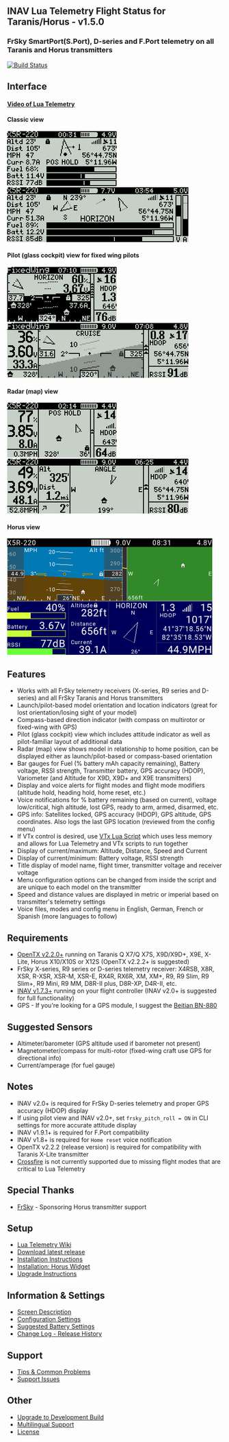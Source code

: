 ## INAV Lua Telemetry Flight Status for Taranis/Horus - v1.5.0

### FrSky SmartPort(S.Port), D-series and F.Port telemetry on all Taranis and Horus transmitters

[![Build Status](https://travis-ci.com/iNavFlight/LuaTelemetry.svg?branch=master)](https://travis-ci.com/iNavFlight/LuaTelemetry)

## Interface

#### [Video of Lua Telemetry](https://youtu.be/YaUgywuT1YM)

#### Classic view

![sample](assets/iNavQX7.png "Classic view on Q X7 and X-Lite")&nbsp;&nbsp;
![sample](assets/iNavX9D.png "Classic view on Taranis X9D, X9D+ and X9E")

#### Pilot (glass cockpit) view for fixed wing pilots

![sample](assets/iNavQX7pilot.png "Pilot view on Q X7 and X-Lite")&nbsp;&nbsp;
![sample](assets/iNavX9Dpilot.png "Pilot view on Taranis X9D, X9D+ and X9E")

#### Radar (map) view

![sample](assets/iNavQX7radar.png "Radar view on Q X7 and X-Lite")&nbsp;&nbsp;
![sample](assets/iNavX9Dradar.png "Radar view on Taranis X9D, X9D+ and X9E")

#### Horus view

![sample](assets/iNavHorus.png "View on Horus transmitters")

## Features

* Works with all FrSky telemetry receivers (X-series, R9 series and D-series) and all FrSky Taranis and Horus transmitters
* Launch/pilot-based model orientation and location indicators (great for lost orientation/losing sight of your model)
* Compass-based direction indicator (with compass on multirotor or fixed-wing with GPS)
* Pilot (glass cockpit) view which includes attitude indicator as well as pilot-familiar layout of additional data
* Radar (map) view shows model in relationship to home position, can be displayed either as launch/pilot-based or compass-based orientation
* Bar gauges for Fuel (% battery mAh capacity remaining), Battery voltage, RSSI strength, Transmitter battery, GPS accuracy (HDOP), Variometer (and Altitude for X9D, X9D+ and X9E transmitters)
* Display and voice alerts for flight modes and flight mode modifiers (altitude hold, heading hold, home reset, etc.)
* Voice notifications for % battery remaining (based on current), voltage low/critical, high altitude, lost GPS, ready to arm, armed, disarmed, etc.
* GPS info: Satellites locked, GPS accuracy (HDOP), GPS altitude, GPS coordinates. Also logs the last GPS location (reviewed from the config menu)
* If VTx control is desired, use [VTx Lua Script](https://github.com/teckel12/VTx) which uses less memory and allows for Lua Telemetry and VTx scripts to run together
* Display of current/maximum: Altitude, Distance, Speed and Current
* Display of current/minimum: Battery voltage, RSSI strength
* Title display of model name, flight timer, transmitter voltage and receiver voltage
* Menu configuration options can be changed from inside the script and are unique to each model on the transmitter
* Speed and distance values are displayed in metric or imperial based on transmitter's telemetry settings
* Voice files, modes and config menu in English, German, French or Spanish (more languages to follow)

## Requirements

* [OpenTX v2.2.0+](http://www.open-tx.org/) running on Taranis Q X7/Q X7S, X9D/X9D+, X9E, X-Lite, Horus X10/X10S or X12S (OpenTX v2.2.2+ is suggested)
* FrSky X-series, R9 series or D-series telemetry receiver: X4RSB, X8R, XSR, R-XSR, XSR-M, XSR-E, RX4R, RX6R, XM, XM+, R9, R9 Slim, R9 Slim+, R9 Mini, R9 MM, D8R-II plus, D8R-XP, D4R-II, etc.
* [INAV v1.7.3+](https://github.com/iNavFlight/inav/releases) running on your flight controller (INAV v2.0+ is suggested for full functionality)
* GPS - If you're looking for a GPS module, I suggest the [Beitian BN-880](https://www.banggood.com/UBLOX-NEO-M8N-BN-880-Flight-Control-GPS-Module-Dual-Module-Compass-p-971082.html)

## Suggested Sensors

* Altimeter/barometer (GPS altitude used if barometer not present)
* Magnetometer/compass for multi-rotor (fixed-wing craft use GPS for directional info)
* Current/amperage (for fuel gauge)

## Notes

* INAV v2.0+ is required for FrSky D-series telemetry and proper GPS accuracy (HDOP) display
* If using pilot view and INAV v2.0+, set `frsky_pitch_roll = ON` in CLI settings for more accurate attitude display
* INAV v1.9.1+ is required for F.Port compatibility
* INAV v1.8+ is required for `Home reset` voice notification
* OpenTX v2.2.2 (release version) is required for compatibility with Taranis X-Lite transmitter
* [Crossfire](https://github.com/iNavFlight/LuaTelemetry/issues/36) is not currently supported due to missing flight modes that are critical to Lua Telemetry

## Special Thanks
* [FrSky](https://www.frsky-rc.com/) - Sponsoring Horus transmitter support

## Setup

* [Lua Telemetry Wiki](https://github.com/iNavFlight/LuaTelemetry/wiki)
* [Download latest release](https://github.com/iNavFlight/LuaTelemetry/releases/latest)
* [Installation Instructions](https://github.com/iNavFlight/LuaTelemetry/wiki/Installation)
* [Installation: Horus Widget](https://github.com/iNavFlight/LuaTelemetry/wiki/Installation:-Horus-Widget)
* [Upgrade Instructions](https://github.com/iNavFlight/LuaTelemetry/wiki/Upgrade)

## Information & Settings

* [Screen Description](https://github.com/iNavFlight/LuaTelemetry/wiki/Screen-Description)
* [Configuration Settings](https://github.com/iNavFlight/LuaTelemetry/wiki/Configuration-Settings)
* [Suggested Battery Settings](https://github.com/iNavFlight/LuaTelemetry/wiki/Suggested-Battery-Settings)
* [Change Log - Release History](https://github.com/iNavFlight/LuaTelemetry/wiki/Change-Log)

## Support

* [Tips & Common Problems](https://github.com/iNavFlight/LuaTelemetry/wiki/Tips-&-Common-Problems)
* [Support Issues](https://github.com/iNavFlight/LuaTelemetry/issues?q=is%3Aissue)

## Other

* [Upgrade to Development Build](https://github.com/iNavFlight/LuaTelemetry/wiki/Upgrade-to-Development-Build)
* [Multilingual Support](https://github.com/iNavFlight/LuaTelemetry/wiki/Multilingual-Support)
* [License](https://github.com/iNavFlight/LuaTelemetry/blob/master/LICENSE)
